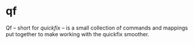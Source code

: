 # qf

Qf – short for *quickfix* – is a small collection of commands and mappings put together to make working with the quickfix smoother.
